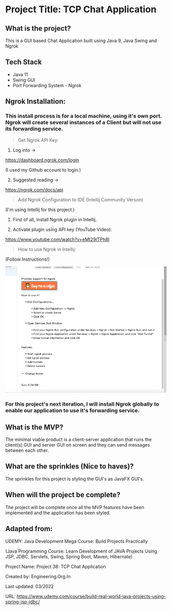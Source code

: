 # Project Title: TCP Chat Application


## What is the project?

This is a GUI based Chat Application built using Java 9, Java Swing and Ngrok 


## Tech Stack

- Java 11
- Swing GUI
- Port Forwarding System - Ngrok
## Ngrok Installation:
### This install process is for a local machine, using it's own port. Ngrok will create several instances of a Client but will not use its forwarding service.

> Get Ngrok API Key:

1. Log into -> 

https://dashboard.ngrok.com/login

(I used my Github account to login.) 

2. Suggested reading -> 

https://ngrok.com/docs/api


> Add Ngrok Configuration to IDE (Intellij Community Verson)

(I'm using Intellij for this project.)

1. First of all, install Ngrok plugin in Intellij.

2. Activate plugin using API key (YouTube Video):

https://www.youtube.com/watch?v=eMt29lTPh8I


> How to use Ngrok in Intellij:

(Follow Instructions!)

![This is an image](src/demo/ngrok_screenshot.png)

### For this project's next iteration, I will install Ngrok globally to enable our application to use it's forwarding service.

## What is the MVP?

The minimal viable product is a client-server application that runs the client(s) GUI and server GUI on screen and they can send messages between each other.


## What are the sprinkles (Nice to haves)?

The sprinkles for this project is styling the GUI's as JavaFX GUI's.


## When will the project be complete?

The project will be complete once all the MVP features have been implemented and the application has been styled.


## Adapted from:

UDEMY: Java Development Mega Course: Build Projects Practically

(Java Programming Course: Learn Development of JAVA Projects Using JSP, JDBC, Servlets, Swing, Spring Boot, Maven, Hibernate)

Project Name: Project 38: TCP Chat Application

Created by: Engineering.Org.In

Last updated: 03/2022

URL: https://www.udemy.com/course/build-real-world-java-projects-using-spring-jsp-jdbc/
